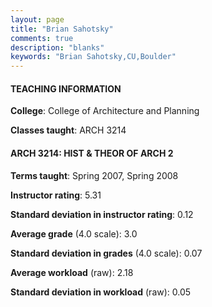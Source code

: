 ```yaml
---
layout: page
title: "Brian Sahotsky" 
comments: true
description: "blanks"
keywords: "Brian Sahotsky,CU,Boulder"
---
```

<head>
<script src="https://ajax.googleapis.com/ajax/libs/jquery/2.1.3/jquery.min.js"></script>
<script src="https://dl.dropboxusercontent.com/s/pc42nxpaw1ea4o9/highcharts.js?dl=0"></script>
<!-- <script src="../assets/js/highcharts.js"></script> -->
<style type="text/css">@font-face {
	font-family: "Bebas Neue";
	src: url(https://www.filehosting.org/file/details/544349/BebasNeue Regular.otf) format("opentype");
	}
	h1.Bebas { 
		font-family: "Bebas Neue", Verdana, Tahoma;
	}
</style>
</head>
	   
#### TEACHING INFORMATION

**College**: College of Architecture and Planning

**Classes taught**: ARCH 3214

#### ARCH 3214: HIST & THEOR OF ARCH 2

**Terms taught**: Spring 2007, Spring 2008

**Instructor rating**: 5.31

**Standard deviation in instructor rating**: 0.12

**Average grade** (4.0 scale): 3.0

**Standard deviation in grades** (4.0 scale): 0.07

**Average workload** (raw): 2.18

**Standard deviation in workload** (raw): 0.05

